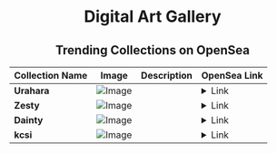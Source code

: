 <div align="center">

# Digital Art Gallery

## Trending Collections on OpenSea

| Collection Name                       | Image                                                                                     | Description                       | OpenSea Link                                                                                          |
|---------------------------------------|-------------------------------------------------------------------------------------------|-----------------------------------|--------------------------------------------------------------------------------------------------------|
| **Urahara** | ![Image](https://i.seadn.io/s/raw/files/3472b315002c3ba54e60347960820b07.jpg?w=500&auto=format?w=200&auto=format) |  | <details><summary>Link</summary>[Urahara](https://opensea.io/collection/urahara-5)</details> |
| **Zesty** | ![Image](https://i.seadn.io/s/raw/files/e90fa0533a101e8725378f02961a39fc.jpg?w=500&auto=format?w=200&auto=format) |  | <details><summary>Link</summary>[Zesty](https://opensea.io/collection/zesty-875)</details> |
| **Dainty** | ![Image](https://i.seadn.io/s/raw/files/6a54ad9b847a25e989c286ea0aea8289.jpg?w=500&auto=format?w=200&auto=format) |  | <details><summary>Link</summary>[Dainty](https://opensea.io/collection/dainty-420)</details> |
| **kcsi** | ![Image](https://i.seadn.io/s/raw/files/aa443f205f2914506cbbfe1ede0264a2.png?w=500&auto=format?w=200&auto=format) |  | <details><summary>Link</summary>[kcsi](https://opensea.io/collection/kcsi-2)</details> |

</div>